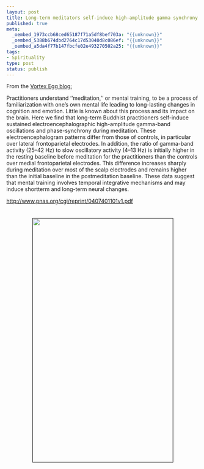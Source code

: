 ```yaml
--- 
layout: post
title: Long-term meditators self-induce high-amplitude gamma synchrony during mental practice
published: true
meta: 
  _oembed_1973ccb68ced65187f71a5df8bef703a: "{{unknown}}"
  _oembed_5388b674dbd2764c17d53040d8c086ef: "{{unknown}}"
  _oembed_a5da4f77b147fbcfe02e493270502a25: "{{unknown}}"
tags: 
- Spirituality
type: post
status: publish
---
```

<p>From the
<a href="http://vortexegg.blogspot.com/2004/11/long-term-meditators-self-induce-high.html">
Vortex Egg blog:</a></p>
<p>Practitioners understand ‘‘meditation,’’ or mental training, to be a process 
of familiarization with one’s own mental life leading to long-lasting changes in 
cognition and emotion. Little is known about this process and its impact on the 
brain. Here we find that long-term Buddhist practitioners self-induce sustained 
electroencephalographic high-amplitude gamma-band oscillations and 
phase-synchrony during meditation. These electroencephalogram patterns differ 
from those of controls, in particular over lateral frontoparietal electrodes. In 
addition, the ratio of gamma-band activity (25–42 Hz) to slow oscillatory 
activity (4–13 Hz) is initially higher in the resting baseline before meditation 
for the practitioners than the controls over medial frontoparietal electrodes. 
This difference increases sharply during meditation over most of the scalp 
electrodes and remains higher than the initial baseline in the postmeditation 
baseline. These data suggest that mental training involves temporal integrative 
mechanisms and may induce shortterm and long-term neural changes.</p>
<p><a href="http://www.pnas.org/cgi/reprint/0407401101v1.pdf">
http://www.pnas.org/cgi/reprint/0407401101v1.pdf</a></p>
<p align="center"><br>
<img src="http://www.zhangzhung.net/lj/m7dqf.jpg" width="367" height="637" border="1" hspace="5" vspace="5"></p>
